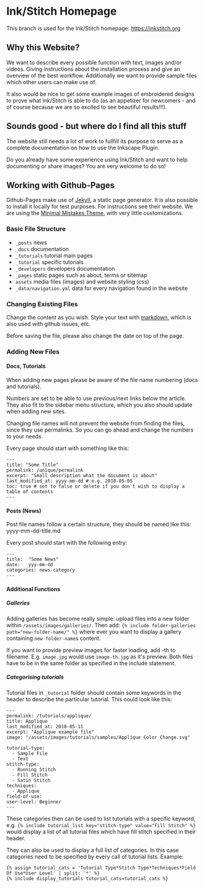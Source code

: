 # Ink/Stitch Homepage

This branch is used for the Ink/Stitch homepage: <https://inkstitch.org>

## Why this Website?
We want to describe every possible function with text, images and/or videos. Giving instructions about the installation process and give an overview of the best workflow.
Additionally we want to provide sample files which other users can make use of.

It also would be nice to get some example images of embroidered designs to prove what Ink/Stitch is able to do (as an appetizer for newcomers - and of course because we are so excited to see beautiful results!!!).

## Sounds good - but where do I find all this stuff
The website still needs a lot of work to fullfill its purpose to serve as a complete documentation on how to use the Inkscape Plugin.

Do you already have some experience using Ink/Stitch and want to help documenting or share images? You are very welcome to do so!

## Working with Github-Pages

Github-Pages make use of [Jekyll](https://jekyllrb.com/), a static page generator. It is also possible to install it locally for test purposes. For instructions see their website.
We are using the [Minimal Mistakes Theme](https://mmistakes.github.io/minimal-mistakes/), with very little customizations.

### Basic File Structure

* `_posts` news
* `_docs` documentation
* `_tutorials` tutorial main pages
* `_tutorial` specific tutorials
* `_developers` developers documentation
* `_pages` static pages such as about, terms or sitemap
* `assets` media files (images) and website styling (css)
* `_data/navigation.yml` data for every navigation found in the website

### Changing Existing Files
Change the content as you wish. Style your text with [markdown](https://help.github.com/articles/basic-writing-and-formatting-syntax/), which is also used with github issues, etc.

Before saving the file, please also change the date on top of the page.

### Adding New Files

#### Docs, Tutorials
When adding new pages please be aware of the file name numbering (docs and tutorials).

Numbers are set to be able to use previous/next links below the article. They also fit to the sidebar menu structure, which you also should update when adding new sites.

Changing file names will not prevent the website from finding the files, since they use permalinks. So you can go ahead and change the numbers to your needs.

Every page should start with something like this:
```
---
title: "Some Title"
permalink: /unique/permalink
excerpt: "Small description what the document is about"
last_modified_at: yyyy-mm-dd # e.g. 2018-05-05
toc: true # set to false or delete if you don't wish to display a table of contents
---
```

#### Posts (News)

Post file names follow a certain structure, they should be named like this: yyyy-mm-dd-title.md

Every post should start with the following entry:

```
---
title:  "Some News"
date:   yyy-mm-dd
categories: news-category
---
```

#### Additional Functions

##### Galleries

Adding galleries has become really simple: upload files into a new folder within `/assets/images/galleries/`.
Then add: `{% include folder-galleries path="new-folder-name/" %}` where ever you want to display a gallery containing `new-folder-name`s content.

If you want to provide preview images for faster loading, add -th to filename. E.g. `image.jpg` would use `image-th.jpg` as it's preview. Both files have to be in the same folder as specified in the include statement.

##### Categorising tutorials

Tutorial files in `_tutorial` folder should contain some keywords in the header to describe the particular tutorial. This could look like this:

```
---
permalink: /tutorials/applique/
title: Applique
last_modified_at: 2018-05-11
excerpt: "Applique example file"
image: "/assets/images/tutorials/samples/Applique Color Change.svg"

tutorial-type:
  - Sample File
  - Text
stitch-type: 
  - Running Stitch
  - Fill Stitch
  - Satin Stitch
techniques:
  - Applique
field-of-use:
user-level: Beginner
---
```

These categories then can be used to list tutorials with a specific keyword, e.g. `{% include tutorial_list key="stitch-type" value="Fill Stitch" %}` would display a list of all tutorial files which have fill stitch specified in their header.

They can also be used to display a full list of categories. In this case categories need to be specified by every call of tutorial lists. Example:
```
{% assign tutorial_cats = 'Tutorial Type*Stitch Type*Techniques*Field Of Use*User Level' | split: '*' %}
{% include display_tutorials tutorial_cats=tutorial_cats %}
```

